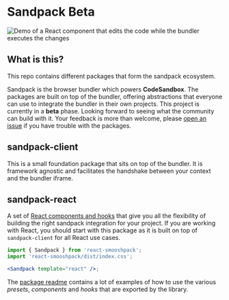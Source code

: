 # Sandpack Beta

<img src="https://raw.githubusercontent.com/codesandbox/sandpack/main/demo.gif?token=ACL4CFQWS3YKIHBSI2HBPODAJOQAI" alt="Demo of a React component that edits the code while the bundler executes the changes" />

## What is this?

This repo contains different packages that form the sandpack ecosystem.

Sandpack is the browser bundler which powers **CodeSandbox**. The packages are
built on top of the bundler, offering abstractions that everyone can use to
integrate the bundler in their own projects. This project is currently in a
**beta** phase. Looking forward to seeing what the community can build with it.
Your feedback is more than welcome, please
[open an issue](https://github.com/codesandbox/sandpack/issues) if you have
trouble with the packages.

## sandpack-client

This is a small foundation package that sits on top of the bundler. It is
framework agnostic and facilitates the handshake between your context and the
bundler iframe.

## sandpack-react

A set of
[React components and hooks](https://github.com/codesandbox/sandpack/tree/main/sandpack-react)
that give you all the flexibility of building the right sandpack integration for
your project. If you are working with React, you should start with this package
as it is built on top of `sandpack-client` for all React use cases.

```jsx
import { Sandpack } from 'react-smooshpack';
import 'react-smooshpack/dist/index.css';

<Sandpack template="react" />;
```

The
[package readme](https://github.com/codesandbox/sandpack/blob/main/sandpack-react/README.md)
contains a lot of examples of how to use the various _presets_, _components_ and
_hooks_ that are exported by the library.
